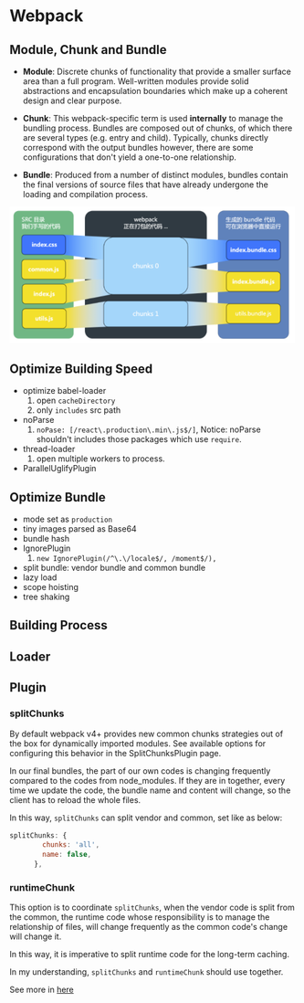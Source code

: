 # Webpack

## Module, Chunk and Bundle

- **Module**: Discrete chunks of functionality that provide a smaller surface area than a full program. Well-written modules provide solid abstractions and encapsulation boundaries which make up a coherent design and clear purpose.

- **Chunk**: This webpack-specific term is used **internally** to manage the bundling process. Bundles are composed out of chunks, of which there are several types (e.g. entry and child). Typically, chunks directly correspond with the output bundles however, there are some configurations that don't yield a one-to-one relationship.

- **Bundle**: Produced from a number of distinct modules, bundles contain the final versions of source files that have already undergone the loading and compilation process.

<img src='../../../assets/webpack_bundle_chunks.png' width="500px">

## Optimize Building Speed

- optimize babel-loader
  1. open `cacheDirectory`
  2. only `includes` src path
- noParse
  1. `noPase: [/react\.production\.min\.js$/]`, Notice: noParse shouldn't includes those packages which use `require`.
- thread-loader
  1. open multiple workers to process.
- ParallelUglifyPlugin

## Optimize Bundle

- mode set as `production`
- tiny images parsed as Base64
- bundle hash
- IgnorePlugin
  1. `new IgnorePlugin(/^\.\/locale$/, /moment$/),`
- split bundle: vendor bundle and common bundle
- lazy load
- scope hoisting
- tree shaking

## Building Process

## Loader

## Plugin

### splitChunks

By default webpack v4+ provides new common chunks strategies out of the box for dynamically imported modules. See available options for configuring this behavior in the SplitChunksPlugin page.

In our final bundles, the part of our own codes is changing frequently compared to the codes from node_modules. If they are in together,
every time we update the code, the bundle name and content will change, so the client has to reload the whole files. 

In this way, `splitChunks` can split vendor and common, set like as below:

```js
splitChunks: {
        chunks: 'all',
        name: false,
      },
```

### runtimeChunk

This option is to coordinate `splitChunks`, when the vendor code is split from the common, the runtime code whose responsibility is to manage the relationship of files, will change frequently as the common code's change will change it.

In this way, it is imperative to split runtime code for the long-term caching.

In my understanding, `splitChunks` and `runtimeChunk` should use together.

See more in [here](https://developers.google.com/web/fundamentals/performance/webpack/use-long-term-caching)
